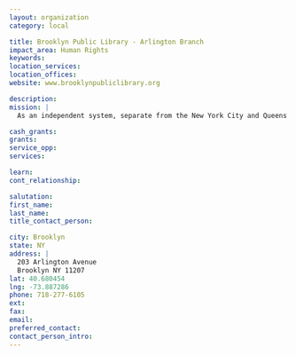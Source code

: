 ```yaml
---
layout: organization
category: local

title: Brooklyn Public Library - Arlington Branch
impact_area: Human Rights
keywords: 
location_services: 
location_offices: 
website: www.brooklynpubliclibrary.org

description: 
mission: |
  As an independent system, separate from the New York City and Queens libraries, Brooklyn Public Library serves the borough's 2.5 million residents, offering thousands of public programs, millions of books and use of more than 850 free Internet-accessible computers.

cash_grants: 
grants: 
service_opp: 
services: 

learn: 
cont_relationship: 

salutation: 
first_name: 
last_name: 
title_contact_person: 

city: Brooklyn
state: NY
address: |
  203 Arlington Avenue    
  Brooklyn NY 11207
lat: 40.680454
lng: -73.887286
phone: 718-277-6105
ext: 
fax: 
email: 
preferred_contact: 
contact_person_intro: 
---
```

